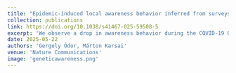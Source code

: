 ```yaml
---
title: "Epidemic-induced local awareness behavior inferred from surveys and genetic sequence data"
collection: publications
link: https://doi.org/10.1038/s41467-025-59508-5
excerpt: 'We observe a drop in awareness behavior during the COVID-19 Omicron wave in survey and clinical genetic sequence datasets analysed by a new methodological framework.'
date: 2025-05-22
authors: 'Gergely Ódor, Márton Karsai'
venue: 'Nature Communications'
image: 'geneticawareness.png'
---
```

